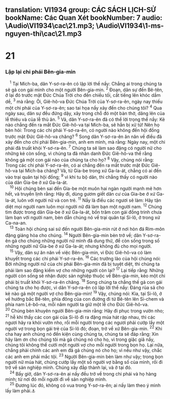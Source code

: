 translation: VI1934
group: CÁC SÁCH LỊCH-SỬ
bookName: Các Quan Xét 
bookNumber: 7
audio: \Audio\VI1934\cac\21.mp3; \Audio\VI1934\1-ms-nguyen-thi\cac\21.mp3
-------

<div class="title"><h1>21</h1><h3>Lập lại chi phái Bên-gia-min</h3></div>
<span class="verse cac_21_1"> <sup>1</sup> Tại Mích-ba, dân Y-sơ-ra-ên có lập lời thề nầy: Chẳng ai trong chúng ta sẽ gả con gái mình cho một người Bên-gia-min. </span>
<span class="verse cac_21_2"><sup>2</sup> Đoạn, dân sự đến Bê-tên, ở lại đó trước mặt Đức Chúa Trời cho đến chiều tối, cất tiếng lên khóc dầm dề, </span>
<span class="verse cac_21_3"><sup>3</sup> mà rằng: Ôi, Giê-hô-va Đức Chúa Trời của Y-sơ-ra-ên, ngày nay thiếu một chi phái của Y-sơ-ra-ên; sao tai họa nầy xảy đến cho chúng tôi? </span>
<span class="verse cac_21_4"><sup>4</sup> Qua ngày sau, dân sự đều đứng dậy, xây trong chỗ đó một bàn thờ, dâng lên của lễ thiêu và của lễ thù ân. </span>
<span class="verse cac_21_5"><sup>5</sup> Vả, dân Y-sơ-ra-ên đã có thề lời trọng thể nầy: Kẻ nào chẳng đến ra mắt Đức Giê-hô-va tại Mích-ba, sẽ hẳn bị xử tử! Nên họ bèn hỏi: Trong các chi phái Y-sơ-ra-ên, có người nào không đến hội đồng trước mặt Đức Giê-hô-va chăng? </span>
<span class="verse cac_21_6"><sup>6</sup> Song dân Y-sơ-ra-ên ăn năn về điều đã xảy đến cho chi phái Bên-gia-min, anh em mình, mà rằng: Ngày nay, một chi phái đã truất khỏi Y-sơ-ra-ên. </span>
<span class="verse cac_21_7"><sup>7</sup> Chúng ta sẽ làm sao đặng có người nữ cho những kẻ còn sống, vì chúng ta đã nhân danh Đức Giê-hô-va thề rằng không gả một con gái nào của chúng ta cho họ? </span>
<span class="verse cac_21_8"><sup>8</sup> Vậy, chúng nói rằng: Trong các chi phái Y-sơ-ra-ên, có ai chẳng đến ra mắt trước mặt Đức Giê-hô-va tại Mích-ba chăng? Vả, từ Gia-be trong xứ Ga-la-át, chẳng có ai đến vào trại quân tại hội đồng; </span>
<span class="verse cac_21_9"><sup>9</sup> vì khi tu bộ dân, thì chẳng thấy có người nào của dân Gia-be ở xứ Ga-la-át. <br/></span>
<span class="verse cac_21_10"> <sup>10</sup> Hội chúng bèn sai đến Gia-be một muôn hai ngàn người mạnh mẽ hơn hết, và truyền lịnh rằng: Hãy đi, dùng gươm giết dân cư của Gia-be ở xứ Ga-la-át, luôn với người nữ và con trẻ. </span>
<span class="verse cac_21_11"><sup>11</sup> Nầy là điều các ngươi sẽ làm: Hãy tận diệt mọi người nam luôn mọi người nữ đã làm bạn một người nam. </span>
<span class="verse cac_21_12"><sup>12</sup> Chúng tìm được trong dân Gia-be ở xứ Ga-la-át, bốn trăm con gái đồng trinh chưa làm bạn với người nam, bèn dẫn chúng nó về trại quân tại Si-lô, ở trong xứ Ca-na-an. <br/></span>
<span class="verse cac_21_13"> <sup>13</sup> Toàn hội chúng sai sứ đến người Bên-gia-min rút ở nơi hòn đá Rim-môn đặng giảng hòa cho chúng. </span>
<span class="verse cac_21_14"><sup>14</sup> Người Bên-gia-min bèn trở về; dân Y-sơ-ra-ên gả cho chúng những người nữ mình đã dung thứ, để còn sống trong số những người nữ Gia-be ở xứ Ga-la-át; nhưng không đủ cho mọi người. <br/></span>
<span class="verse cac_21_15"> <sup>15</sup> Vậy, dân sự ăn năn về việc Bên-gia-min, vì Đức Giê-hô-va có làm khuyết trong các chi phái Y-sơ-ra-ên. </span>
<span class="verse cac_21_16"><sup>16</sup> Các trưởng lão của hội chúng nói: Bởi những người nữ của chi phái Bên-gia-min đã bị tuyệt diệt, thì chúng ta phải làm sao đặng kiếm vợ cho những người còn lại? </span>
<span class="verse cac_21_17"><sup>17</sup> Lại tiếp rằng: Những người còn sống sẽ nhận được sản nghiệp thuộc về Bên-gia-min, kẻo một chi phái bị truất khỏi Y-sơ-ra-ên chăng. </span>
<span class="verse cac_21_18"><sup>18</sup> Song chúng ta chẳng thế gả con gái chúng ta cho họ được, vì dân Y-sơ-ra-ên có lập lời thề nầy: Đáng rủa sả cho kẻ nào gả một người vợ cho Bên-gia-min! </span>
<span class="verse cac_21_19"><sup>19</sup> Vậy, chúng nói: Kìa, tại Si-lô, ở về hướng bắc Bê-tên, phía đông của con đường đi từ Bê-tên lên Si-chem và phía nam Lê-bô-na, mỗi năm người ta giữ một lễ cho Đức Giê-hô-va. </span>
<span class="verse cac_21_20"><sup>20</sup> Chúng bèn khuyên người Bên-gia-min rằng: Hãy đi phục trong vườn nho; </span>
<span class="verse cac_21_21"><sup>21</sup> hễ khi thấy các con gái của Si-lô đi ra đặng múa hát rập nhau, thì các ngươi hãy ra khỏi vườn nho, rồi mỗi người trong các ngươi phải cướp lấy một người vợ trong bọn gái trẻ của Si-lô đó; đoạn, trở về xứ Bên-gia-min. </span>
<span class="verse cac_21_22"><sup>22</sup> Khi cha hay anh chúng nó đến kiện cùng chúng ta, chúng ta sẽ đáp rằng: Xin hãy làm ơn cho chúng tôi mà gả chúng nó cho họ, vì trong giặc giã nầy, chúng tôi không thể cưới một người vợ cho mỗi người trong bọn họ. Lại nữa, chẳng phải chính các anh em đã gả chúng nó cho họ; vì nếu như vậy, chắc các anh em phải mắc tội. </span>
<span class="verse cac_21_23"><sup>23</sup> Người Bên-gia-min bèn làm như vậy; trong bọn người nữ múa hát, chúng cướp lấy một số người vợ bằng số của mình, rồi đi trở về sản nghiệp mình. Chúng xây đắp thành lại, và ở tại đó. <br/></span>
<span class="verse cac_21_24"> <sup>24</sup> Bấy giờ, dân Y-sơ-ra-ên ai nấy đều trở về trong chi phái và họ hàng mình; từ nơi đó mỗi người đi về sản nghiệp mình. <br/></span>
<span class="verse cac_21_25"> <sup>25</sup> Đương lúc đó, không có vua trong Y-sơ-ra-ên; ai nấy làm theo ý mình lấy làm phải.<a data-toggle="tooltip" data-placement="bottom" title="Cac 17:6">⚓</a><br/>  <br/>  <br/></span>
